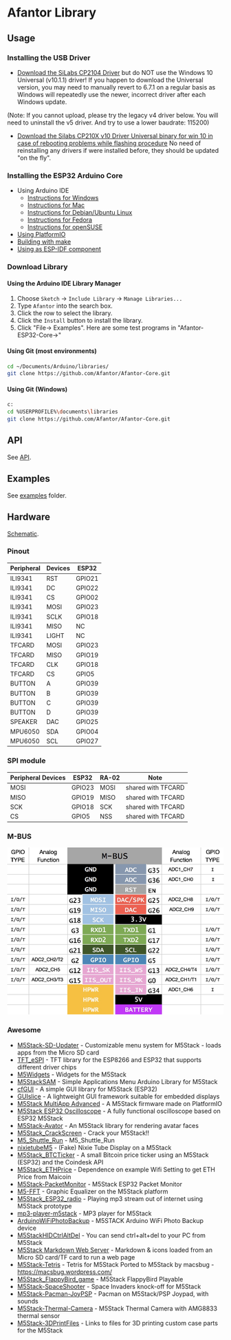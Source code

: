 # Afantor Library

## Usage
### Installing the USB Driver
- [Download the SiLabs CP2104 Driver](https://www.silabs.com/products/development-tools/software/usb-to-uart-bridge-vcp-drivers) but 
do NOT use the Windows 10 Universal (v10.1.1) driver! If you happen to download the Universal version, you may need to manually revert to 6.7.1 
on a regular basis as Windows will repeatedly use the newer, incorrect driver after each Windows update.

(Note: If you cannot upload, please try the legacy v4 driver below. You will need to uninstall the v5 driver. And try to use a lower baudrate: 115200)
- [Download the Silabs CP210X v10 Driver Universal binary for win 10 in case of rebooting problems while flashing procedure](https://www.silabs.com/documents/public/software/CP210x_Universal_Windows_Driver.zip)
No need of reinstalling any drivers if were installed before, they should be updated "on the fly".

### Installing the ESP32 Arduino Core
- Using Arduino IDE
  + [Instructions for Windows](docs/arduino-ide/windows.md)
  + [Instructions for Mac](docs/arduino-ide/mac.md)
  + [Instructions for Debian/Ubuntu Linux](docs/arduino-ide/debian_ubuntu.md)
  + [Instructions for Fedora](docs/arduino-ide/fedora.md)
  + [Instructions for openSUSE](docs/arduino-ide/opensuse.md)
- [Using PlatformIO](docs/platformio.md)
- [Building with make](docs/make.md)
- [Using as ESP-IDF component](docs/esp-idf_component.md)

### Download Library

#### Using the Arduino IDE Library Manager

1. Choose ```Sketch``` -> ```Include Library``` -> ```Manage Libraries...```
2. Type ```Afantor``` into the search box.
3. Click the row to select the library.
4. Click the ```Install``` button to install the library.
5. Click "File-> Examples". Here are some test programs in "Afantor-ESP32-Core->"

#### Using Git (most environments)
```sh
cd ~/Documents/Arduino/libraries/
git clone https://github.com/Afantor/Afantor-Core.git
```

#### Using Git (Windows)
```sh
c:
cd %USERPROFILE%\documents\libraries
git clone https://github.com/Afantor/Afantor-Core.git
```

## API
See [API](https://github.com/Afantor/Afantor-Core/blob/master/src/Afantor.h#L19).

## Examples
See [examples](examples) folder.

## Hardware
[Schematic](https://github.com/Afantor/Afantor-hardware/blob/master/Afantor_Core_SCH.pdf).

### Pinout
Peripheral|Devices | ESP32 
----------|--------|-------
ILI9341   | RST    | GPIO21 
ILI9341   | DC     | GPIO22 
ILI9341   | CS     | GPIO02
ILI9341   | MOSI   | GPIO23
ILI9341   | SCLK   | GPIO18
ILI9341   | MISO   | NC
ILI9341   | LIGHT  | NC
TFCARD    | MOSI   | GPIO23
TFCARD    | MISO   | GPIO19
TFCARD    | CLK    | GPIO18
TFCARD    | CS     | GPIO5
BUTTON    | A      | GPIO39
BUTTON    | B      | GPIO39
BUTTON    | C      | GPIO39
BUTTON    | D      | GPIO39
SPEAKER   | DAC    | GPIO25
MPU6050   | SDA    | GPIO04
MPU6050   | SCL    | GPIO27

### SPI module
Peripheral Devices | ESP32 | RA-02 | Note
---------|---------|-------|---
MOSI     | GPIO23  | MOSI  | shared with TFCARD
MISO     | GPIO19  | MISO  | shared with TFCARD
SCK      | GPIO18  | SCK   | shared with TFCARD
CS       | GPIO5   | NSS   | shared with TFCARD


### M-BUS
![image](docs/M-BUS.jpg)

### Awesome
- [M5Stack-SD-Updater](https://github.com/tobozo/M5Stack-SD-Updater) - Customizable menu system for M5Stack - loads apps from the Micro SD card
- [TFT_eSPI](https://github.com/Bodmer/TFT_eSPI) - TFT library for the ESP8266 and ESP32 that supports different driver chips
- [M5Widgets](https://github.com/Kongduino/M5Widgets) - Widgets for the M5Stack
- [M5StackSAM](https://github.com/tomsuch/M5StackSAM) - Simple Applications Menu Arduino Library for M5Stack
- [cfGUI](https://github.com/JF002/cfGUI) - A simple GUI library for M5Stack (ESP32)
- [GUIslice](https://github.com/ImpulseAdventure/GUIslice) - A lightweight GUI framework suitable for embedded displays
- [M5Stack MultiApp Advanced](https://github.com/botofancalin/M5Stack-MultiApp-Advanced) - A M5Stack firmware made on PlatformIO
- [M5Stack ESP32 Oscilloscope](https://github.com/botofancalin/M5Stack-ESP32-Oscilloscope) - A fully functional oscilloscope based on ESP32 M5Stack
- [M5Stack-Avator](https://github.com/meganetaaan/m5stack-avator) - An M5Stack library for rendering avatar faces
- [M5Stack_CrackScreen](https://github.com/nomolk/M5Stack_CrackScreen) - Crack your M5Stack!!
- [M5_Shuttle_Run](https://github.com/n0bisuke/M5_Shuttle_Run) - M5_Shuttle_Run
- [nixietubeM5](https://github.com/drayde/nixietubeM5) - (Fake) Nixie Tube Display on a M5Stack
- [M5Stack_BTCTicker](https://github.com/dankelley2/M5Stack_BTCTicker) - A small Bitcoin price ticker using an M5Stack (ESP32) and the Coindesk API
- [M5Stack_ETHPrice](https://github.com/donma/M5StackWifiSettingWithETHPrice) - Dependence on example Wifi Setting to get ETH Price from Maicoin
- [M5Stack-PacketMonitor](https://github.com/tobozo/M5Stack-PacketMonitor) - M5Stack ESP32 Packet Monitor
- [M5-FFT](https://github.com/ElectroMagus/M5-FFT) - Graphic Equalizer on the M5Stack platform
- [M5Stack_ESP32_radio](https://github.com/anton-b/M5Stack_ESP32_radio) - Playing mp3 stream out of internet using M5Stack prototype
- [mp3-player-m5stack](https://github.com/dsiberia9s/mp3-player-m5stack) - MP3 player for M5Stack
- [ArduinoWiFiPhotoBackup](https://github.com/moononournation/ArduinoWiFiPhotoBackup) - M5STACK Arduino WiFi Photo Backup device
- [M5StackHIDCtrlAltDel](https://github.com/mhama/M5StackHIDCtrlAltDel) - You can send ctrl+alt+del to your PC from M5Stack
- [M5Stack Markdown Web Server](https://github.com/PartsandCircuits/M5Stack-MarkdownWebServer) - Markdown & icons loaded from an Micro SD card/TF card to run a web page
- [M5Stack-Tetris](https://github.com/PartsandCircuits/M5Stack-Tetris) - Tetris for M5Stack Ported to M5Stack by macsbug  - https://macsbug.wordpress.com/
- [M5Stack_FlappyBird_game](https://github.com/pcelli85/M5Stack_FlappyBird_game) - M5Stack FlappyBird Playable
- [M5Stack-SpaceShooter](https://github.com/PartsandCircuits/M5Stack-SpaceShooter) - Space Invaders knock-off for M5Stack
- [M5Stack-Pacman-JoyPSP](https://github.com/tobozo/M5Stack-Pacman-JoyPSP) - Pacman on M5Stack/PSP Joypad, with sounds
- [M5Stack-Thermal-Camera](https://github.com/hkoffer/M5Stack-Thermal-Camera-) - M5Stack Thermal Camera with AMG8833 thermal sensor
- [M5Stack-3DPrintFiles](https://github.com/PartsandCircuits/M5Stack-3DPrintFiles) - Links to files for 3D printing custom case parts for the M5Stack